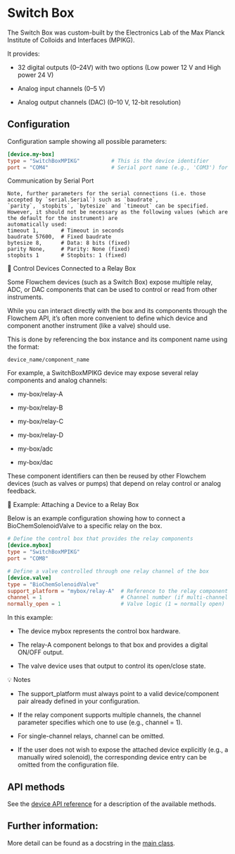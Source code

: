 # Switch Box

The Switch Box was custom-built by the Electronics Lab of the Max Planck Institute of Colloids and Interfaces (MPIKG).

It provides:

* 32 digital outputs (0–24V) with two options (Low power 12 V and High power 24 V)

* Analog input channels (0–5 V)

* Analog output channels (DAC) (0–10 V, 12-bit resolution)

## Configuration
Configuration sample showing all possible parameters:

```toml
[device.my-box]                 
type = "SwitchBoxMPIKG"          # This is the device identifier
port = "COM4"                    # Serial port name (e.g., 'COM3') for Serial communication
```

Communication by Serial Port
```{note} Serial connection parameters
Note, further parameters for the serial connections (i.e. those accepted by `serial.Serial`) such as `baudrate`,
`parity`, `stopbits`, `bytesize` and `timeout` can be specified.
However, it should not be necessary as the following values (which are the default for the instrument) are
automatically used:
timeout 1,       # Timeout in seconds
baudrate 57600,  # Fixed baudrate
bytesize 8,      # Data: 8 bits (fixed)
parity None,     # Parity: None (fixed)
stopbits 1       # Stopbits: 1 (fixed)
```

🔌 Control Devices Connected to a Relay Box

Some Flowchem devices (such as a Switch Box) expose multiple relay, ADC, or DAC components that can be used to 
control or read from other instruments.

While you can interact directly with the box and its components through the Flowchem API, it’s often more 
convenient to define which device and component another instrument (like a valve) should use.

This is done by referencing the box instance and its component name using the format:

```
device_name/component_name
```

For example, a SwitchBoxMPIKG device may expose several relay components and analog channels:

* my-box/relay-A

* my-box/relay-B

* my-box/relay-C

* my-box/relay-D

* my-box/adc

* my-box/dac

These component identifiers can then be reused by other Flowchem devices (such as valves or pumps) that depend on 
relay control or analog feedback.

🧩 Example: Attaching a Device to a Relay Box

Below is an example configuration showing how to connect a BioChemSolenoidValve to a specific relay on the box.

```toml
# Define the control box that provides the relay components
[device.mybox]
type = "SwitchBoxMPIKG"
port = "COM8"

# Define a valve controlled through one relay channel of the box
[device.valve]
type = "BioChemSolenoidValve"
support_platform = "mybox/relay-A"  # Reference to the relay component
channel = 1                         # Channel number (if multi-channel relay)
normally_open = 1                   # Valve logic (1 = normally open)
```

In this example:

* The device mybox represents the control box hardware.

* The relay-A component belongs to that box and provides a digital ON/OFF output.

* The valve device uses that output to control its open/close state.

💡 Notes

* The support_platform must always point to a valid device/component pair already defined in your configuration.

* If the relay component supports multiple channels, the channel parameter specifies which one to use (e.g., channel = 1).

* For single-channel relays, channel can be omitted.

* If the user does not wish to expose the attached device explicitly (e.g., a manually wired solenoid), the corresponding 
device entry can be omitted from the configuration file.

## API methods

See the [device API reference](../../api/mpikg_box/api.md) for a description of the available methods.

## Further information:

More detail can be found as a docstring in the
[main class](../../../../../src/flowchem/devices/custom/mpikg_switch_box.py).


